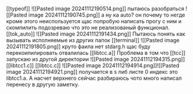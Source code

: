 [[typeof]]
![[Pasted image 20241112190514.png]]
пытаюсь разобраться 
![[Pasted image 20241112190745.png]]
а ну ка auto? он почему то негде кроме этого неиспользуется щас попробую написать прогу с ним и скомпилить подозреваю что это не реализованый функционал.
[[tok_auto]]
![[Pasted image 20241112191434.png]]
Пытаюсь понять как вызывать исполняемые из других папок [[terminal]]
![[Pasted image 20241112191805.png]]
круто фаила нет stdarg.h
щас буду перекоипилировать отвалилась [[libtcc.a]]
Проблема в том что [[tcc]] запускаю из другой директории
![[Pasted image 20241112194315.png]]
[[libtcc1.c]]
[[libtcc.c]]
![[Pasted image 20241112194914.png]]![[Pasted image 20241112194921.png]]
получается в s либ листе 0 индекс это libtcc1.a.
А насчет верхнего сейчас разбираюсь чото много написал перенесу в другую заметку.